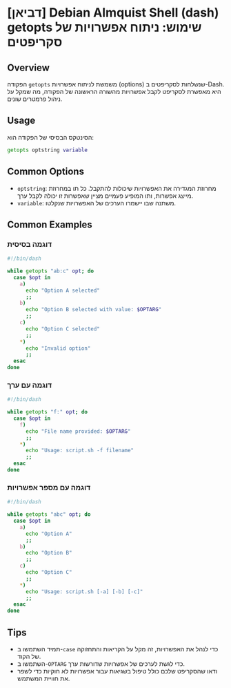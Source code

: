 # [דביאן] Debian Almquist Shell (dash) getopts שימוש: ניתוח אפשרויות של סקריפטים

## Overview
הפקודה `getopts` משמשת לניתוח אפשרויות (options) שנשלחות לסקריפטים ב-Dash. היא מאפשרת לסקריפט לקבל אפשרויות מהשורה הראשונה של הפקודה, מה שמקל על ניהול פרמטרים שונים.

## Usage
הסינטקס הבסיסי של הפקודה הוא:
```sh
getopts optstring variable
```

## Common Options
- `optstring`: מחרוזת המגדירה את האפשרויות שיכולות להתקבל. כל תו במחרוזת מייצג אפשרות, ותו המופיע פעמיים מציין שאפשרות זו יכולה לקבל ערך.
- `variable`: משתנה שבו יישמרו הערכים של האפשרויות שנקלטו.

## Common Examples

### דוגמה בסיסית
```sh
#!/bin/dash

while getopts "ab:c" opt; do
  case $opt in
    a)
      echo "Option A selected"
      ;;
    b)
      echo "Option B selected with value: $OPTARG"
      ;;
    c)
      echo "Option C selected"
      ;;
    *)
      echo "Invalid option"
      ;;
  esac
done
```

### דוגמה עם ערך
```sh
#!/bin/dash

while getopts "f:" opt; do
  case $opt in
    f)
      echo "File name provided: $OPTARG"
      ;;
    *)
      echo "Usage: script.sh -f filename"
      ;;
  esac
done
```

### דוגמה עם מספר אפשרויות
```sh
#!/bin/dash

while getopts "abc" opt; do
  case $opt in
    a)
      echo "Option A"
      ;;
    b)
      echo "Option B"
      ;;
    c)
      echo "Option C"
      ;;
    *)
      echo "Usage: script.sh [-a] [-b] [-c]"
      ;;
  esac
done
```

## Tips
- תמיד השתמשו ב-`case` כדי לנהל את האפשרויות, זה מקל על הקריאות והתחזוקה של הקוד.
- השתמשו ב-`OPTARG` כדי לגשת לערכים של אפשרויות שדורשות ערך.
- ודאו שהסקריפט שלכם כולל טיפול בשגיאות עבור אפשרויות לא חוקיות כדי לשפר את חוויית המשתמש.